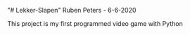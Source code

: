 "# Lekker-Slapen" 
Ruben Peters - 6-6-2020

This project is my first programmed video game with Python